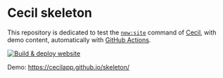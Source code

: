 # Cecil skeleton

This repository is dedicated to test the [`new:site`](https://cecil.app/documentation/commands/#new-site) command of [Cecil](https://cecil.app), with demo content, automatically with [GitHub Actions](https://github.com/Cecilapp/skeleton/blob/master/.github/workflows/website.yml).

[![Build & deploy website](https://github.com/Cecilapp/skeleton/actions/workflows/website.yml/badge.svg)](https://github.com/Cecilapp/skeleton/actions/workflows/website.yml)

Demo: https://cecilapp.github.io/skeleton/
